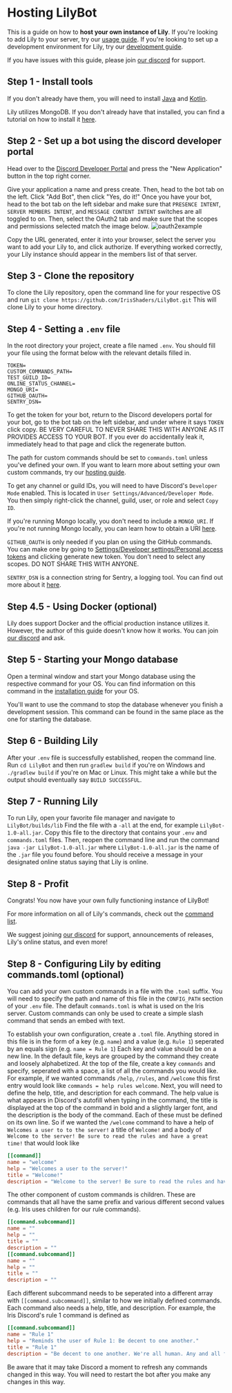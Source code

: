 # Hosting LilyBot

This is a guide on how to **host your own instance of Lily**.
If you're looking to add Lily to your server,
try our [usage guide](https://github.com/IrisShaders/LilyBot/blob/main/docs/usage-guide.md).
If you're looking to set up a development environment for Lily,
try our [development guide](https://github.com/IrisShaders/LilyBot/blob/main/docs/development-guide.md).

If you have issues with this guide, please join [our discord](https://discord.gg/hy2329fcTZ) for support.

## Step 1 - Install tools
If you don't already have them, you will need to install [Java](https://adoptium.net/) and
[Kotlin](https://kotlinlang.org/docs/command-line.html#snap-package).

Lily utilizes MongoDB. If you don't already have that installed,
you can find a tutorial on how to install it [here](https://docs.mongodb.com/manual/administration/install-community/).

## Step 2 - Set up a bot using the discord developer portal
Head over to the [Discord Developer Portal](https://discord.com/developers/applications)
and press the "New Application" button in the top right corner.

Give your application a name and press create. Then, head to the bot tab on the left.
Click "Add Bot", then click "Yes, do it!"
Once you have your bot, head to the bot tab on the left sidebar and make sure that
`PRESENCE INTENT`, `SERVER MEMBERS INTENT`, and `MESSAGE CONTENT INTENT` switches are all toggled to on.
Then, select the OAuth2 tab and make sure that the scopes and permissions selected match the image below.
![oauth2example](resources/oauth2example.png)

Copy the URL generated, enter it into your browser, select the server you want to add your Lily to, and click authorize.
If everything worked correctly, your Lily instance should appear in the members list of that server.

## Step 3 - Clone the repository
To clone the Lily repository, open the command line for your respective OS and run
`git clone https://github.com/IrisShaders/LilyBot.git` This will clone Lily to your home directory.

## Step 4 - Setting a `.env` file
In the root directory your project, create a file named `.env`.
You should fill your file using the format below with the relevant details filled in.

```
TOKEN=
CUSTOM_COMMANDS_PATH=
TEST_GUILD_ID=
ONLINE_STATUS_CHANNEL=
MONGO_URI=
GITHUB_OAUTH=
SENTRY_DSN=
```

To get the token for your bot, return to the Discord developers portal for your bot,
go to the bot tab on the left sidebar, and under where it says `TOKEN` click copy.
BE VERY CAREFUL TO NEVER SHARE THIS WITH ANYONE AS IT PROVIDES ACCESS TO YOUR BOT.
If you ever do accidentally leak it, immediately head to that page and click the regenerate button.

The path for custom commands should be set to `commands.toml` unless you've defined your own.
If you want to learn more about setting your own custom commands,
try our [hosting guide](https://github.com/IrisShaders/LilyBot/blob/main/docs/hosting-guide.md).

To get any channel or guild IDs, you will need to have Discord's `Developer Mode` enabled.
This is located in `User Settings/Advanced/Developer Mode`.
You then simply right-click the channel, guild, user, or role and select `Copy ID`.

If you're running Mongo locally, you don't need to include a `MONGO_URI`.
If you're not running Mongo locally, you can learn how to obtain a URI
[here](https://docs.mongodb.com/guides/server/drivers/#obtain-your-mongodb-connection-string).

`GITHUB_OAUTH` is only needed if you plan on using the GitHub commands.
You can make one by going to [Settings/Developer settings/Personal access tokens](https://github.com/settings/tokens)
and clicking generate new token. You don't need to select any scopes. DO NOT SHARE THIS WITH ANYONE.

`SENTRY_DSN` is a connection string for Sentry, a logging tool.
You can find out more about it [here]( https://sentry.io/welcome/).

## Step 4.5 - Using Docker (optional)
Lily does support Docker and the official production instance utilizes it.
However, the author of this guide doesn't know how it works.
You can join [our discord](https://discord.gg/hy2329fcTZ) and ask.

## Step 5 - Starting your Mongo database
Open a terminal window and start your Mongo database using the respective command for your OS.
You can find information on this command in the
[installation guide](https://docs.mongodb.com/manual/administration/install-community/) for your OS.

You'll want to use the command to stop the database whenever you finish a development session.
This command can be found in the same place as the one for starting the database.

## Step 6 - Building Lily
After your `.env` file is successfully established, reopen the command line. Run `cd LilyBot`
and then run `gradlew build` if you're on Windows and `./gradlew build` if you're on Mac or Linux.
This might take a while but the output should eventually say `BUILD SUCCESSFUL`.

## Step 7 - Running Lily
To run Lily, open your favorite file manager and navigate to `LilyBot/builds/lib`
Find the file with a `-all` at the end, for example `LilyBot-1.0-all.jar`.
Copy this file to the directory that contains your `.env` and `commands.toml` files.
Then, reopen the command line and run the command `java -jar LilyBot-1.0-all.jar` where `LilyBot-1.0-all.jar`
is the name of the `.jar` file you found before.
You should receive a message in your designated online status saying that Lily is online.

## Step 8 - Profit
Congrats! You now have your own fully functioning instance of LilyBot!

For more information on all of Lily's commands,
check out the [command list](https://github.com/IrisShaders/LilyBot/blob/main/docs/commands.md).

We suggest joining [our discord](https://discord.gg/hy2329fcTZ)
for support, announcements of releases, Lily's online status, and even more!


## Step 8 - Configuring Lily by editing commands.toml (optional)
You can add your own custom commands in a file with the `.toml` suffix.
You will need to specify the path and name of this file in the `CONFIG_PATH` section of your `.env` file.
The default `commands.toml` is what is used on the Iris server.
Custom commands can only be used to create a simple slash command that sends an embed with text.

To establish your own configuration, create a `.toml` file.
Anything stored in this file is in the form of a key (e.g. `name`) and a value (e.g. `Rule 1`)
seperated by an equals sign (e.g. `name = Rule 1`) Each key and value should be on a new line.
In the default file, keys are grouped by the command they create and loosely alphabetized.
At the top of the file, create a key `commands` and specify, seperated with a space,
a list of all the commands you would like.
For example, if we wanted commands `/help`, `/rules`, and `/welcome` this first entry would look like
`commands = help rules welcome`. Next, you will need to define the help, title, and description for each command.
The help value is what appears in Discord's autofill when typing in the command,
the title is displayed at the top of the command in bold and a slightly larger font,
and the description is the body of the command. Each of these must be defined on its own line.
So if we wanted the `/welcome` command to have a help of `Welcomes a user to to the server!` a title of `Welcome!`
and a body of `Welcome to the server! Be sure to read the rules and have a great time!` that would look like

```toml
[[command]]
name = "welcome"
help = "Welcomes a user to the server!"
title = "Welcome!"
description = "Welcome to the server! Be sure to read the rules and have a great time!"
```

The other component of custom commands is children.
These are commands that all have the same prefix and various different second values
(e.g. Iris uses children for our rule commands).

```toml
[[command.subcommand]] 
name = ""
help = ""
title = ""
description = ""
[[command.subcommand]]
name = ""
help = ""
title = ""
description = ""
```

Each different subcommand needs to be seperated into a different array with `[[command.subcommand]]`,
similar to how we initially defined commands. Each command also needs a help, title, and description.
For example, the Iris Discord's rule 1 command is defined as

```toml
[[command.subcommand]]
name = "Rule 1"
help = "Reminds the user of Rule 1: Be decent to one another."
title = "Rule 1"
description = "Be decent to one another. We're all human. Any and all forms of bigotry, harassment, doxxing, exclusionary, or otherwise abusive behavior will not be tolerated. Excessive rudeness, impatience, and hostility are not welcome. Do not rage out or make personal attacks against other people. Do not encourage users to brigade/raid other communities."
```

Be aware that it may take Discord a moment to refresh any commands changed in this way.
You will need to restart the bot after you make any changes in this way.
